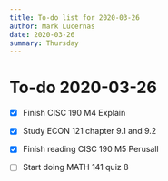 ```yaml
---
title: To-do list for 2020-03-26
author: Mark Lucernas
date: 2020-03-26
summary: Thursday
---
```



# To-do 2020-03-26

- [X] Finish CISC 190 M4 Explain
- [X] Study ECON 121 chapter 9.1 and 9.2
- [X] Finish reading CISC 190 M5 Perusall
- [ ] Start doing MATH 141 quiz 8

